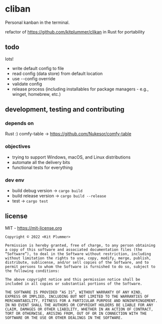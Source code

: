 # cliban

Personal kanban in the terminal.

refactor of https://github.com/kitplummer/clikan in Rust for portability

## todo

lots!

* write default config to file
* read config (data store) from default location
* use --config override
* validate config
* release process (including installables for package managers - e.g., winget, homebrew, etc.)

## development, testing and contributing

### depends on

Rust :)
comfy-table -> https://github.com/Nukesor/comfy-table
### objectives

* trying to support Windows, macOS, and Linux distributions
* automate all the delivery bits
* functional tests for everything

### dev env

* build debug version -> `cargo build`
* build release version -> `cargo build --release`
* test -> `cargo test`


## license

MIT - https://mit-license.org

```
Copyright © 2022 <Kit Plummer>

Permission is hereby granted, free of charge, to any person obtaining a copy of this software and associated documentation files (the “Software”), to deal in the Software without restriction, including without limitation the rights to use, copy, modify, merge, publish, distribute, sublicense, and/or sell copies of the Software, and to permit persons to whom the Software is furnished to do so, subject to the following conditions:

The above copyright notice and this permission notice shall be included in all copies or substantial portions of the Software.

THE SOFTWARE IS PROVIDED “AS IS”, WITHOUT WARRANTY OF ANY KIND, EXPRESS OR IMPLIED, INCLUDING BUT NOT LIMITED TO THE WARRANTIES OF MERCHANTABILITY, FITNESS FOR A PARTICULAR PURPOSE AND NONINFRINGEMENT. IN NO EVENT SHALL THE AUTHORS OR COPYRIGHT HOLDERS BE LIABLE FOR ANY CLAIM, DAMAGES OR OTHER LIABILITY, WHETHER IN AN ACTION OF CONTRACT, TORT OR OTHERWISE, ARISING FROM, OUT OF OR IN CONNECTION WITH THE SOFTWARE OR THE USE OR OTHER DEALINGS IN THE SOFTWARE.
```

